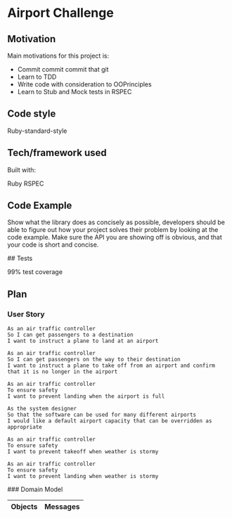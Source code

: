 <!-- 
I have completed the challenge with 99% coverage however have been unable to go through the 'rudocop' to fix the violations in my code. 

Missing Rudocop element:: I mismanaged my time over the weekend and focused on the Boris Bike task on saturday in turn not leaving enough time to address this challenge fully. This has been a learning curb for me. 

I would have also liked to put the stormy? method in a Weather file.

———

Firstly I broke down the Users stories into Requirement/ Domain Model. 

———

As an air traffic controller 
So I can get passengers to a destination 
I want to instruct a plane to land at an airport


Airport = instruct plan to land i.e. add the airport instance to be added to a the plane instance - stores plane
Plane class = landing method that assigns an airport 

———

As an air traffic controller 
So I can get passengers on the way to their destination 
I want to instruct a plane to take off from an airport and confirm that it is no longer in the airport

Airport class = instruct to take off // remove from log
Plane class = take off method removes airport assignment 

——

As an air traffic controller 
To ensure safety 
I want to prevent landing when the airport is full 

Airport class - have max capacity / error when trying to land 

——

As the system designer
So that the software can be used for many different airports
I would like a default airport capacity that can be overridden as appropriate

——

As an air traffic controller 
To ensure safety 
I want to prevent takeoff when weather is stormy 

—

such as inconsistent states of the system ensuring that 

planes can only take off from airports they are in; 
planes that are already flying cannot take off and/or be in an airport; 
planes that are landed cannot land again and must be in an airport, etc.

———

After breaking down, my approach for the challenge was to address each user story one by one focusing on the specific object. I.E Story 1 - Aiport class > Story 2 > Airport class. 

——— -->



#  Airport Challenge


## Motivation

Main motivations for this project is:
- Commit commit commit that git
- Learn to TDD 
- Write code with consideration to OOPrinciples 
- Learn to Stub and Mock tests in RSPEC 

## Code style
Ruby-standard-style

## Tech/framework used
Built with: 

Ruby 
RSPEC 

## Code Example
Show what the library does as concisely as possible, developers should be able to figure out how your project solves their problem by looking at the code example. Make sure the API you are showing off is obvious, and that your code is short and concise.

## Tests

99% test coverage

<!-- Describe and show how to run the tests with code examples.

How to use?
If people like your project they’ll want to learn how they can use it. To do so include step by step guide to use your project.

Contribute
Let people know how they can contribute into your project. A contributing guideline will be a big plus.

Credits
Give proper credits. This could be a link to any repo which inspired you to build this project, any blogposts or links to people who contrbuted in this project. -->

## Plan 

### User Story 

```
As an air traffic controller
So I can get passengers to a destination
I want to instruct a plane to land at an airport

As an air traffic controller
So I can get passengers on the way to their destination
I want to instruct a plane to take off from an airport and confirm that it is no longer in the airport

As an air traffic controller
To ensure safety
I want to prevent landing when the airport is full

As the system designer
So that the software can be used for many different airports
I would like a default airport capacity that can be overridden as appropriate

As an air traffic controller
To ensure safety
I want to prevent takeoff when weather is stormy

As an air traffic controller
To ensure safety
I want to prevent landing when weather is stormy

```

### Domain Model 

|Objects|	Messages|
|-------|-----------|
